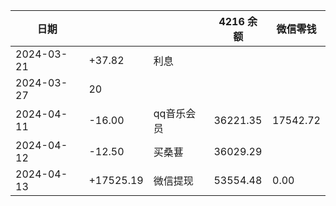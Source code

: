 
| 日期         |       |     | 4216 余额 | 微信零钱 |
| ---------- | ----- | --- | --- | ---- |
| 2024-03-21 | +37.82 | 利息  |
| 2024-03-27 | 20    |     |
| 2024-04-11 | -16.00 | qq音乐会员 | 36221.35 | 17542.72 |
| 2024-04-12 | -12.50 | 买桑葚 | 36029.29 |
| 2024-04-13 | +17525.19 | 微信提现 | 53554.48 | 0.00 |
